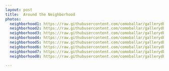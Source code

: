 ```yaml
---
layout: post
title:  Around the Neighborhood
photos:
  neighborhood1: https://raw.githubusercontent.com/comoballar/gallerydb/main/neighborhood/neighborhood01.jpg
  neighborhood2: https://raw.githubusercontent.com/comoballar/gallerydb/main/neighborhood/neighborhood.jpeg
  neighborhood3: https://raw.githubusercontent.com/comoballar/gallerydb/main/neighborhood/neighborhood.jpg
  neighborhood4: https://raw.githubusercontent.com/comoballar/gallerydb/main/neighborhood/neighborhood.jpg
  neighborhood5: https://raw.githubusercontent.com/comoballar/gallerydb/main/neighborhood/neighborhood.jpg
  neighborhood6: https://raw.githubusercontent.com/comoballar/gallerydb/main/neighborhood/neighborhood.jpeg
  neighborhood7: https://raw.githubusercontent.com/comoballar/gallerydb/main/neighborhood/neighborhood.jpg
  neighborhood8: https://raw.githubusercontent.com/comoballar/gallerydb/main/neighborhood/neighborhood.jpeg

---
```

